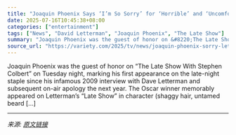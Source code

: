 ```yaml
---
title: "Joaquin Phoenix Says ‘I’m So Sorry’ for ‘Horrible’ and ‘Uncomfortable’ Letterman Interview: ‘One of the Worst Nights of My Life’"
date: 2025-07-16T10:45:38+08:00
categories: ["entertainment"]
tags: ["News", "David Letterman", "Joaquin Phoenix", "The Late Show"]
summary: "Joaquin Phoenix was the guest of honor on &#8220;The Late Show With Stephen Colbert&#8221; on Tuesday night, marking his first appearance on the late-night staple since his infamous 2009 interview wit"
source_url: "https://variety.com/2025/tv/news/joaquin-phoenix-sorry-letterman-interview-horrible-uncomfortable-1236462178/"
---
```


Joaquin Phoenix was the guest of honor on &#8220;The Late Show With Stephen Colbert&#8221; on Tuesday night, marking his first appearance on the late-night staple since his infamous 2009 interview with Dave Letterman and subsequent on-air apology the next year. The Oscar winner memorably appeared on Letterman&#8217;s &#8220;Late Show&#8221; in character (shaggy hair, untamed beard [&#8230;]

---

*来源: [原文链接](https://variety.com/2025/tv/news/joaquin-phoenix-sorry-letterman-interview-horrible-uncomfortable-1236462178/)*
